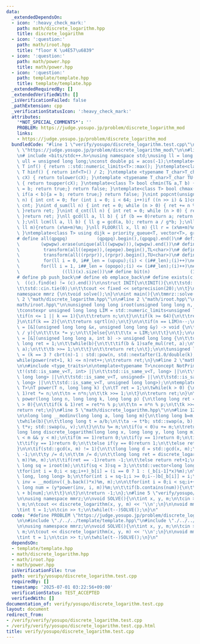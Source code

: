 ```yaml
---
data:
  _extendedDependsOn:
  - icon: ':heavy_check_mark:'
    path: math/discrete_logarithm.hpp
    title: discrete_logarithm
  - icon: ':question:'
    path: math/iroot.hpp
    title: "floor K \u4E57\u6839"
  - icon: ':question:'
    path: math/power.hpp
    title: math/power.hpp
  - icon: ':question:'
    path: template/template.hpp
    title: template/template.hpp
  _extendedRequiredBy: []
  _extendedVerifiedWith: []
  _isVerificationFailed: false
  _pathExtension: cpp
  _verificationStatusIcon: ':heavy_check_mark:'
  attributes:
    '*NOT_SPECIAL_COMMENTS*': ''
    PROBLEM: https://judge.yosupo.jp/problem/discrete_logarithm_mod
    links:
    - https://judge.yosupo.jp/problem/discrete_logarithm_mod
  bundledCode: "#line 1 \"verify/yosupo/discrete_logarithm.test.cpp\"\n#define PROBLEM\
    \ \"https://judge.yosupo.jp/problem/discrete_logarithm_mod\"\n\n#line 1 \"template/template.hpp\"\
    \n# include <bits/stdc++.h>\nusing namespace std;\nusing ll = long long;\nusing\
    \ ull = unsigned long long;\nconst double pi = acos(-1);\ntemplate<class T>constexpr\
    \ T inf() { return ::std::numeric_limits<T>::max(); }\ntemplate<class T>constexpr\
    \ T hinf() { return inf<T>() / 2; }\ntemplate <typename T_char>T_char TL(T_char\
    \ cX) { return tolower(cX); }\ntemplate <typename T_char>T_char TU(T_char cX)\
    \ { return toupper(cX); }\ntemplate<class T> bool chmin(T& a,T b) { if(a > b){a\
    \ = b; return true;} return false; }\ntemplate<class T> bool chmax(T& a,T b) {\
    \ if(a < b){a = b; return true;} return false; }\nint popcnt(unsigned long long\
    \ n) { int cnt = 0; for (int i = 0; i < 64; i++)if ((n >> i) & 1)cnt++; return\
    \ cnt; }\nint d_sum(ll n) { int ret = 0; while (n > 0) { ret += n % 10; n /= 10;\
    \ }return ret; }\nint d_cnt(ll n) { int ret = 0; while (n > 0) { ret++; n /= 10;\
    \ }return ret; }\nll gcd(ll a, ll b) { if (b == 0)return a; return gcd(b, a%b);\
    \ };\nll lcm(ll a, ll b) { ll g = gcd(a, b); return a / g*b; };\nll MOD(ll x,\
    \ ll m){return (x%m+m)%m; }\nll FLOOR(ll x, ll m) {ll r = (x%m+m)%m; return (x-r)/m;\
    \ }\ntemplate<class T> using dijk = priority_queue<T, vector<T>, greater<T>>;\n\
    # define all(qpqpq)           (qpqpq).begin(),(qpqpq).end()\n# define UNIQUE(wpwpw)\
    \        (wpwpw).erase(unique(all((wpwpw))),(wpwpw).end())\n# define LOWER(epepe)\
    \         transform(all((epepe)),(epepe).begin(),TL<char>)\n# define UPPER(rprpr)\
    \         transform(all((rprpr)),(rprpr).begin(),TU<char>)\n# define rep(i,upupu)\
    \         for(ll i = 0, i##_len = (upupu);(i) < (i##_len);(i)++)\n# define reps(i,opopo)\
    \        for(ll i = 1, i##_len = (opopo);(i) <= (i##_len);(i)++)\n# define len(x)\
    \                ((ll)(x).size())\n# define bit(n)               (1LL << (n))\n\
    # define pb push_back\n# define eb emplace_back\n# define exists(c, e)       \
    \  ((c).find(e) != (c).end())\n\nstruct INIT{\n\tINIT(){\n\t\tstd::ios::sync_with_stdio(false);\n\
    \t\tstd::cin.tie(0);\n\t\tcout << fixed << setprecision(20);\n\t}\n}INIT;\n\n\
    namespace mmrz {\n\tvoid solve();\n}\n\nint main(){\n\tmmrz::solve();\n}\n#line\
    \ 2 \"math/discrete_logarithm.hpp\"\n\n#line 2 \"math/iroot.hpp\"\n\n#line 5 \"\
    math/iroot.hpp\"\n\nunsigned long long iroot(unsigned long long n, int k=2){\n\
    \tconstexpr unsigned long long LIM = std::numeric_limits<unsigned long long>::max();\n\
    \tif(n <= 1 || k == 1){\n\t\treturn n;\n\t}\n\tif(k >= 64){\n\t\treturn 1;\n\t\
    }\n\tif(k == 2){\n\t\treturn sqrtl(n);\n\t}\n\n\tif(n == LIM)n--;\n\n\tauto safe_mul\
    \ = [&](unsigned long long &x, unsigned long long &y) -> void {\n\t\tif(x <= LIM\
    \ / y){\n\t\t\tx *= y;\n\t\t}else{\n\t\t\tx = LIM;\n\t\t}\n\t};\n\n\tauto power\
    \ = [&](unsigned long long a, int b) -> unsigned long long {\n\t\tunsigned long\
    \ long ret = 1;\n\t\twhile(b){\n\t\t\tif(b & 1)safe_mul(ret, a);\n\t\t\tsafe_mul(a,\
    \ a);\n\t\t\tb >>= 1;\n\t\t}\n\t\treturn ret;\n\t};\n\n\tunsigned long long ret\
    \ = (k == 3 ? cbrt(n)-1 : std::pow(n, std::nextafter(1.0/double(k), 0.0)));\n\t\
    while(power(ret+1, k) <= n)ret++;\n\treturn ret;\n}\n#line 2 \"math/power.hpp\"\
    \n\n#include <type_traits>\n\ntemplate<typename T>\nconcept NotPrimitiveInt =\n\
    \t!(std::is_same_v<T, int> ||\n\t\tstd::is_same_v<T, long> ||\n\t\tstd::is_same_v<T,\
    \ long long> ||\n\t\tstd::is_same_v<T, unsigned> ||\n\t\tstd::is_same_v<T, unsigned\
    \ long> ||\n\t\tstd::is_same_v<T, unsigned long long>);\n\ntemplate<NotPrimitiveInt\
    \ T>\nT power(T n, long long k) {\n\tT ret = 1;\n\twhile(k > 0) {\n\t\tif(k &\
    \ 1)ret *= n;\n\t\tn = n*n;\n\t\tk >>= 1;\n\t}\n\treturn ret;\n}\n\nlong long\
    \ power(long long n, long long k, long long p) {\n\tlong long ret = 1;\n\twhile(k\
    \ > 0){\n\t\tif(k & 1)ret = ret*n % p;\n\t\tn = n*n % p;\n\t\tk >>= 1;\n\t}\n\t\
    return ret;\n}\n#line 5 \"math/discrete_logarithm.hpp\"\n\n#line 12 \"math/discrete_logarithm.hpp\"\
    \n\nlong long __modinv(long long a, long long m){\n\tlong long b=m, u=1, v=0;\n\
    \twhile(b){\n\t\tlong long t = a/b;\n\t\ta -= t*b; std::swap(a, b);\n\t\tu -=\
    \ t*v; std::swap(u, v);\n\t}\n\tu %= m;\n\tif(u < 0)u += m;\n\treturn u;\n}\n\n\
    long long discrete_logarithm(long long x, long long y, long long m) {\n\tassert(x\
    \ < m && y < m);\n\tif(m == 1)return 0;\n\tif(y == 1)return 0;\n\tif(x == 0){\n\
    \t\tif(y == 1)return 0;\n\t\telse if(y == 0)return 1;\n\t\telse return -1;\n\t\
    }\n\n\tif(std::gcd(x, m) != 1){\n\t\tlong long d = std::gcd(x, m);\n\t\tif(y%d)return\
    \ -1;\n\t\ty /= d;\n\t\tm /= d;\n\t\tlong long ret = discrete_logarithm(x%m, (y*__modinv(x/d,\
    \ m))%m, m);\n\t\tif(ret == -1)return -1;\n\t\telse return ret+1;\n\t}\n\n\tlong\
    \ long sq = iroot(m);\n\tif(sq < 3)sq = 3;\n\tstd::vector<long long> _b(sq);\n\
    \tfor(int i = 0;i < sq;i++)_b[i] = (i == 0 ? 1 : (_b[i-1]*x)%m);\n\n\tstd::map<long\
    \ long, long long> b;\n\tfor(int i = sq-1;i >= 0;i--)b[_b[i]] = i;\n\n\tlong long\
    \ inv = __modinv((_b.back()*x)%m, m);\n\n\tfor(int i = 0;i < sq;i++){\n\t\tlong\
    \ long num = (y*power(inv, i, m))%m;\n\t\tif(b.contains(num)){\n\t\t\treturn i*sq\
    \ + b[num];\n\t\t}\n\t}\n\treturn -1;\n};\n#line 5 \"verify/yosupo/discrete_logarithm.test.cpp\"\
    \n\nusing namespace mmrz;\n\nvoid SOLVE(){\n\tint x, y, m;\n\tcin >> x >> y >>\
    \ m;\n\tcout << discrete_logarithm(x, y, m) << '\\n';\n}\n\nvoid mmrz::solve(){\n\
    \tint t = 1;\n\tcin >> t;\n\twhile(t--)SOLVE();\n}\n"
  code: "#define PROBLEM \"https://judge.yosupo.jp/problem/discrete_logarithm_mod\"\
    \n\n#include \"./../../template/template.hpp\"\n#include \"./../../math/discrete_logarithm.hpp\"\
    \n\nusing namespace mmrz;\n\nvoid SOLVE(){\n\tint x, y, m;\n\tcin >> x >> y >>\
    \ m;\n\tcout << discrete_logarithm(x, y, m) << '\\n';\n}\n\nvoid mmrz::solve(){\n\
    \tint t = 1;\n\tcin >> t;\n\twhile(t--)SOLVE();\n}\n"
  dependsOn:
  - template/template.hpp
  - math/discrete_logarithm.hpp
  - math/iroot.hpp
  - math/power.hpp
  isVerificationFile: true
  path: verify/yosupo/discrete_logarithm.test.cpp
  requiredBy: []
  timestamp: '2025-07-01 03:22:56+09:00'
  verificationStatus: TEST_ACCEPTED
  verifiedWith: []
documentation_of: verify/yosupo/discrete_logarithm.test.cpp
layout: document
redirect_from:
- /verify/verify/yosupo/discrete_logarithm.test.cpp
- /verify/verify/yosupo/discrete_logarithm.test.cpp.html
title: verify/yosupo/discrete_logarithm.test.cpp
---
```

